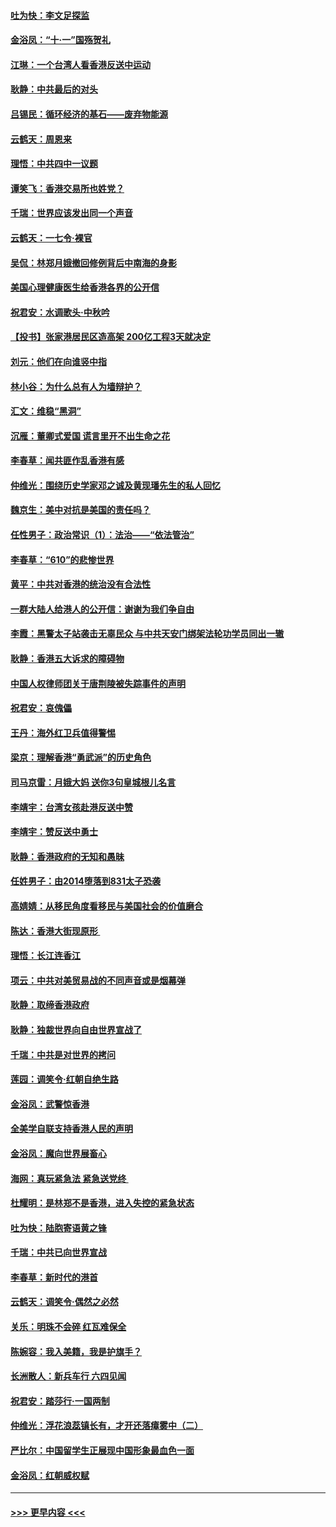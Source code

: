 #### [吐为快：李文足探监](../pages/nsc993/n11509622.md?t=09101555) 
#### [金浴凤：“十‧一”国殇贺礼](../pages/nsc993/n11509593.md?t=09101555) 
#### [江琳：一个台湾人看香港反送中运动](../pages/nsc993/n11509211.md?t=09101555) 
#### [耿静：中共最后的对头](../pages/nsc993/n11508308.md?t=09101555) 
#### [吕锡民：循环经济的基石——废弃物能源](../pages/nsc993/n11508212.md?t=09101555) 
#### [云鹤天：周恩来](../pages/nsc993/n11508055.md?t=09101555) 
#### [理悟：中共四中一议题](../pages/nsc993/n11507782.md?t=09101555) 
#### [谭笑飞：香港交易所也姓党？](../pages/nsc993/n11507753.md?t=09101555) 
#### [千瑞：世界应该发出同一个声音](../pages/nsc993/n11507290.md?t=09101555) 
#### [云鹤天：一七令‧裸官](../pages/nsc993/n11507177.md?t=09101555) 
#### [吴侃：林郑月娥撤回修例背后中南海的身影](../pages/nsc993/n11506876.md?t=09101555) 
#### [美国心理健康医生给香港各界的公开信](../pages/nsc993/n11506809.md?t=09101555) 
#### [祝君安：水调歌头‧中秋吟](../pages/nsc993/n11506758.md?t=09101555) 
#### [【投书】张家港居民区造高架 200亿工程3天就决定](../pages/nsc993/n11506682.md?t=09101555) 
#### [刘元：他们在向谁竖中指](../pages/nsc993/n11505384.md?t=09101555) 
#### [林小谷：为什么总有人为墙辩护？](../pages/nsc993/n11505226.md?t=09101555) 
#### [汇文：维稳“黑洞”](../pages/nsc993/n11504347.md?t=09101555) 
#### [沉雁：董卿式爱国 谎言里开不出生命之花](../pages/nsc993/n11503215.md?t=09101555) 
#### [李春草：闻共匪作乱香港有感](../pages/nsc993/n11503072.md?t=09101555) 
#### [仲维光：围绕历史学家邓之诚及黄现璠先生的私人回忆](../pages/nsc993/n11501330.md?t=09101555) 
#### [魏京生：美中对抗是美国的责任吗？](../pages/nsc993/n11500723.md?t=09101555) 
#### [任性男子：政治常识（1）：法治——“依法管治”](../pages/nsc993/n11500791.md?t=09101555) 
#### [李春草：“610”的悲惨世界](../pages/nsc993/n11501141.md?t=09101555) 
#### [黄平：中共对香港的统治没有合法性](../pages/nsc993/n11499473.md?t=09101555) 
#### [一群大陆人给港人的公开信：谢谢为我们争自由](../pages/nsc993/n11500402.md?t=09101555) 
#### [李霞：黑警太子站袭击无辜民众 与中共天安门绑架法轮功学员同出一辙](../pages/nsc993/n11499805.md?t=09101555) 
#### [耿静：香港五大诉求的障碍物](../pages/nsc993/n11497578.md?t=09101555) 
#### [中国人权律师团关于唐荆陵被失踪事件的声明](../pages/nsc993/n11500014.md?t=09101555) 
#### [祝君安：哀傀儡](../pages/nsc993/n11499776.md?t=09101555) 
#### [王丹：海外红卫兵值得警惕](../pages/nsc993/n11498138.md?t=09101555) 
#### [梁京：理解香港“勇武派”的历史角色](../pages/nsc993/n11498006.md?t=09101555) 
#### [司马京雷：月娥大妈  送你3句皇城根儿名言](../pages/nsc993/n11497885.md?t=09101555) 
#### [李靖宇：台湾女孩赴港反送中赞](../pages/nsc993/n11497721.md?t=09101555) 
#### [李靖宇：赞反送中勇士](../pages/nsc993/n11497452.md?t=09101555) 
#### [耿静：香港政府的无知和愚昧](../pages/nsc993/n11494238.md?t=09101555) 
#### [任姓男子：由2014堕落到831太子恐袭](../pages/nsc993/n11496683.md?t=09101555) 
#### [高婧婧：从移民角度看移民与美国社会的价值磨合](../pages/nsc993/n11495757.md?t=09101555) 
#### [陈达：香港大街现原形 ](../pages/nsc993/n11495441.md?t=09101555) 
#### [理悟：长江连香江](../pages/nsc993/n11495377.md?t=09101555) 
#### [项云：中共对美贸易战的不同声音或是烟幕弹](../pages/nsc993/n11494929.md?t=09101555) 
#### [耿静：取缔香港政府](../pages/nsc993/n11494218.md?t=09101555) 
#### [耿静：独裁世界向自由世界宣战了](../pages/nsc993/n11494190.md?t=09101555) 
#### [千瑞：中共是对世界的拷问](../pages/nsc993/n11493021.md?t=09101555) 
#### [莲园：调笑令‧红朝自绝生路](../pages/nsc993/n11493011.md?t=09101555) 
#### [金浴凤：武警惊香港](../pages/nsc993/n11492994.md?t=09101555) 
#### [全美学自联支持香港人民的声明](../pages/nsc993/n11492630.md?t=09101555) 
#### [金浴凤：魔向世界展畜心](../pages/nsc993/n11492599.md?t=09101555) 
#### [海网：真玩紧急法 紧急送党终 ](../pages/nsc993/n11492535.md?t=09101555) 
#### [杜耀明：是林郑不是香港，进入失控的紧急状态](../pages/nsc993/n11491420.md?t=09101555) 
#### [吐为快：陆胞寄语黄之锋](../pages/nsc993/n11491117.md?t=09101555) 
#### [千瑞：中共已向世界宣战](../pages/nsc993/n11490123.md?t=09101555) 
#### [李春草：新时代的港首](../pages/nsc993/n11489864.md?t=09101555) 
#### [云鹤天：调笑令·偶然之必然](../pages/nsc993/n11489701.md?t=09101555) 
#### [关乐：明珠不会碎 红瓦难保全](../pages/nsc993/n11489647.md?t=09101555) 
#### [陈婉容：我入美籍，我是护旗手？](../pages/nsc993/n11487908.md?t=09101555) 
#### [长洲散人：新兵车行 六四见闻](../pages/nsc993/n11487729.md?t=09101555) 
#### [祝君安：踏莎行‧一国两制](../pages/nsc993/n11487699.md?t=09101555) 
#### [仲维光：浮花浪蕊镇长有，才开还落瘴雾中（二）](../pages/nsc993/n11483286.md?t=09101555) 
#### [严比尔：中国留学生正展现中国形象最血色一面](../pages/nsc993/n11485145.md?t=09101555) 
#### [金浴凤：红朝威权赋](../pages/nsc993/n11485191.md?t=09101555) 

----
#### [ >>> 更早内容 <<< ](../indexes/nsc993-earlier.md)
